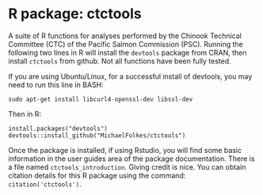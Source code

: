 # R package: ctctools 
A suite of R functions for analyses performed by the Chinook Technical Committee (CTC) of the Pacific Salmon Commission (PSC). Running the following two lines in R will install the `devtools` package from CRAN, then install `ctctools` from github. Not all functions have been fully tested. 

If you are using Ubuntu/Linux, for a successful install of devtools, you may need to run this line in BASH:

`sudo apt-get install libcurl4-openssl-dev libssl-dev`

Then in R:
    
```{r} 
install.packages("devtools") 
devtools::install_github("MichaelFolkes/ctctools") 
```

Once the package is installed, if using Rstudio, you will find some basic information in the user guides area of the package documentation. There is a file named `ctctools_introduction`.
Giving credit is nice. You can obtain citation details for this R package using the command: 
`citation('ctctools')`.
